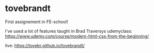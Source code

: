 # tovebrandt

First assignement in FE-school! 

I've used a lot of features taught in Brad Traversys udemyclass:
https://www.udemy.com/course/modern-html-css-from-the-beginning/

live: https://tovebr.github.io/tovebrandt/

